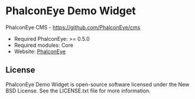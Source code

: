 PhalconEye Demo Widget
======================

PhalconEye CMS - https://github.com/PhalconEye/cms

* Required PhalconEye: >= 0.5.0
* Required modules: Core
* Website: [PhalconEye](http://phalconeye.com/)

License
-------
PhalconEye Demo Widget is open-source software licensed under the New BSD License. See the LICENSE.txt file for more information.
